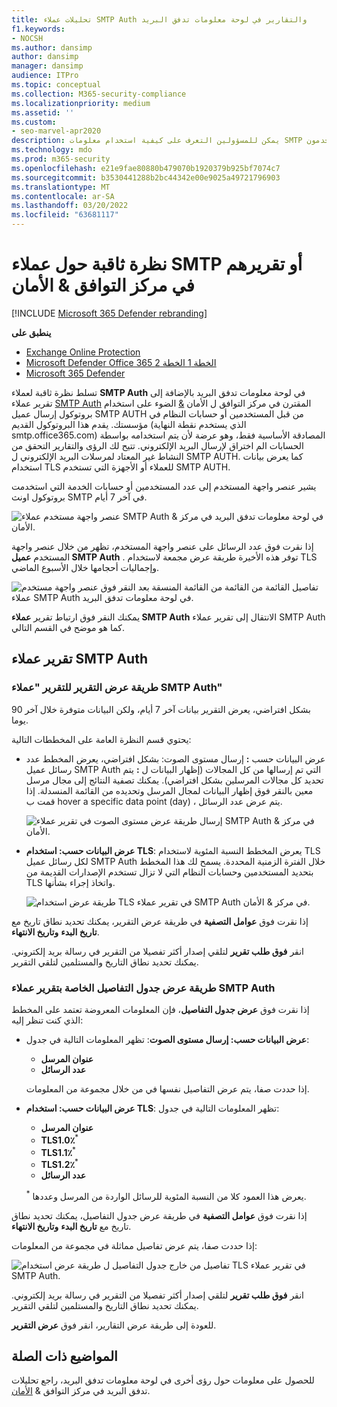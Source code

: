 ```yaml
---
title: تحليلات عملاء SMTP Auth والتقارير في لوحة معلومات تدفق البريد
f1.keywords:
- NOCSH
ms.author: dansimp
author: dansimp
manager: dansimp
audience: ITPro
ms.topic: conceptual
ms.collection: M365-security-compliance
ms.localizationpriority: medium
ms.assetid: ''
ms.custom:
- seo-marvel-apr2020
description: يمكن للمسؤولين التعرف على كيفية استخدام معلومات SMTP الصادقة والتقارير في لوحة معلومات تدفق البريد في مركز التوافق ل الأمان & لمراقبة مرسلي البريد الإلكتروني في المؤسسة الذين يستخدمون SMTP المصادق عليه (SMTP AUTH) لإرسال رسائل البريد الإلكتروني.
ms.technology: mdo
ms.prod: m365-security
ms.openlocfilehash: e21e9fae80880b479070b1920379b925bf7074c7
ms.sourcegitcommit: b3530441288b2bc44342e00e9025a49721796903
ms.translationtype: MT
ms.contentlocale: ar-SA
ms.lasthandoff: 03/20/2022
ms.locfileid: "63681117"
---
```

# <a name="smtp-auth-clients-insight-and-report-in-the-security--compliance-center"></a>نظرة ثاقبة حول عملاء SMTP أو تقريرهم في مركز التوافق & الأمان

[!INCLUDE [Microsoft 365 Defender rebranding](../includes/microsoft-defender-for-office.md)]

**ينطبق على**
- [Exchange Online Protection](exchange-online-protection-overview.md)
- [Microsoft Defender Office 365 الخطة 1 الخطة 2](defender-for-office-365.md)
- [Microsoft 365 Defender](../defender/microsoft-365-defender.md)

تسلط نظرة ثاقبة لعملاء **SMTP Auth** في لوحة معلومات تدفق البريد بالإضافة إلى تقرير عملاء [SMTP Auth](#smtp-auth-clients-report) المقترن في مركز التوافق ل الأمان [&](https://protection.office.com) الضوء على استخدام بروتوكول إرسال عميل SMTP AUTH من قبل المستخدمين أو حسابات النظام في مؤسستك.[](mail-flow-insights-v2.md) يقدم هذا البروتوكول القديم (الذي يستخدم نقطة النهاية smtp.office365.com) المصادقة الأساسية فقط، وهو عرضة لأن يتم استخدامه بواسطة الحسابات الم اختراق لإرسال البريد الإلكتروني. تتيح لك الرؤى والتقارير التحقق من النشاط غير المعتاد لمرسلات البريد الإلكتروني ل SMTP AUTH. كما يعرض بيانات استخدام TLS للعملاء أو الأجهزة التي تستخدم SMTP AUTH.

يشير عنصر واجهة المستخدم إلى عدد المستخدمين أو حسابات الخدمة التي استخدمت بروتوكول اونث SMTP في آخر 7 أيام.

![عنصر واجهة مستخدم عملاء SMTP Auth في لوحة معلومات تدفق البريد في مركز & الأمان.](../../media/mfi-smtp-auth-clients-report-widget.png)

إذا نقرت فوق عدد الرسائل على عنصر واجهة المستخدم، تظهر من خلال عنصر واجهة المستخدم **عميل SMTP Auth** . توفر هذه الأخيرة طريقة عرض مجمعة لاستخدام TLS وإجماليات أحجامها خلال الأسبوع الماضي.

![تفاصيل القائمة من القائمة من القائمة المنسقة بعد النقر فوق عنصر واجهة مستخدم عملاء SMTP Auth في لوحة معلومات تدفق البريد.](../../media/mfi-smtp-auth-clients-report-details.png)

يمكنك النقر فوق ارتباط تقرير **عملاء SMTP Auth** الانتقال إلى تقرير عملاء SMTP Auth كما هو موضح في القسم التالي.

## <a name="smtp-auth-clients-report"></a>تقرير عملاء SMTP Auth

### <a name="report-view-for-the-smtp-auth-clients-report"></a>طريقة عرض التقرير للتقرير "عملاء SMTP Auth"

بشكل افتراضي، يعرض التقرير بيانات آخر 7 أيام، ولكن البيانات متوفرة خلال آخر 90 يوما.

يحتوي قسم النظرة العامة على المخططات التالية:

- عرض البيانات حسب **:** إرسال مستوى الصوت: بشكل افتراضي، يعرض المخطط عدد رسائل عميل SMTP Auth التي تم إرسالها من كل المجالات (إظهار البيانات ل **:** يتم تحديد كل مجالات المرسلين بشكل افتراضي). يمكنك تصفية النتائج إلى مجال مرسل معين بالنقر فوق إظهار البيانات لمجال  المرسل وتحديده من القائمة المنسدلة. إذا قمت ب hover a specific data point (day) ، يتم عرض عدد الرسائل.

  ![إرسال طريقة عرض مستوى الصوت في تقرير عملاء SMTP Auth في مركز & الأمان.](../../media/mfi-smtp-auth-clients-report-sending-volume-view.png)

- **عرض البيانات حسب: استخدام TLS**: يعرض المخطط النسبة المئوية لاستخدام TLS لكل رسائل عميل SMTP Auth خلال الفترة الزمنية المحددة. يسمح لك هذا المخطط بتحديد المستخدمين وحسابات النظام التي لا تزال تستخدم الإصدارات القديمة من TLS واتخاذ إجراء بشأنها.

  ![طريقة عرض استخدام TLS في تقرير عملاء SMTP Auth في مركز & الأمان.](../../media/mfi-smtp-auth-clients-report-tls-usage-view.png)

إذا نقرت فوق **عوامل التصفية** في طريقة عرض التقرير، يمكنك تحديد نطاق تاريخ مع **تاريخ البدء** **وتاريخ الانتهاء**.

انقر **فوق طلب تقرير** لتلقي إصدار أكثر تفصيلا من التقرير في رسالة بريد إلكتروني. يمكنك تحديد نطاق التاريخ والمستلمين لتلقي التقرير.

### <a name="details-table-view-for-the-smtp-auth-clients-report"></a>طريقة عرض جدول التفاصيل الخاصة بتقرير عملاء SMTP Auth

إذا نقرت فوق **عرض جدول التفاصيل**، فإن المعلومات المعروضة تعتمد على المخطط الذي كنت تنظر إليه:

- **عرض البيانات حسب: إرسال مستوى الصوت**: تظهر المعلومات التالية في جدول:

  - **عنوان المرسل**
  - **عدد الرسائل**

  إذا حددت صفا، يتم عرض التفاصيل نفسها في من خلال مجموعة من المعلومات.

- **عرض البيانات حسب: استخدام TLS**: تظهر المعلومات التالية في جدول:

  - **عنوان المرسل**
  - **TLS1.0٪**<sup>\*</sup>
  - **TLS1.1٪**<sup>\*</sup>
  - **TLS1.2٪**<sup>\*</sup>
  - **عدد الرسائل**

  <sup>\*</sup> يعرض هذا العمود كلا من النسبة المئوية للرسائل الواردة من المرسل وعددها.

إذا نقرت فوق **عوامل التصفية** في طريقة عرض جدول التفاصيل، يمكنك تحديد نطاق تاريخ مع **تاريخ البدء** **وتاريخ الانتهاء**.

إذا حددت صفا، يتم عرض تفاصيل مماثلة في مجموعة من المعلومات:

![تفاصيل من خارج جدول التفاصيل ل طريقة عرض استخدام TLS في تقرير عملاء SMTP Auth.](../../media/mfi-smtp-auth-clients-report-tls-usage-view-view-details-table-details.png)

انقر **فوق طلب تقرير** لتلقي إصدار أكثر تفصيلا من التقرير في رسالة بريد إلكتروني. يمكنك تحديد نطاق التاريخ والمستلمين لتلقي التقرير.

للعودة إلى طريقة عرض التقارير، انقر فوق **عرض التقرير**.

## <a name="related-topics"></a>المواضيع ذات الصلة

للحصول على معلومات حول رؤى أخرى في لوحة معلومات تدفق البريد، راجع تحليلات تدفق البريد في مركز التوافق & [الأمان](mail-flow-insights-v2.md).
